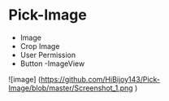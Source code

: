 # Pick-Image
- Image
- Crop Image
- User Permission
- Button
-ImageView

![image] (https://github.com/HiBijoy143/Pick-Image/blob/master/Screenshot_1.png )
